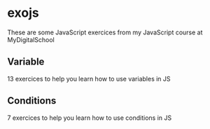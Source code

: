 # exojs

These are some JavaScript exercices from my JavaScript course at MyDigitalSchool

## Variable

13 exercices to help you learn how to use variables in JS

## Conditions

7 exercices to help you learn how to use conditions in JS
